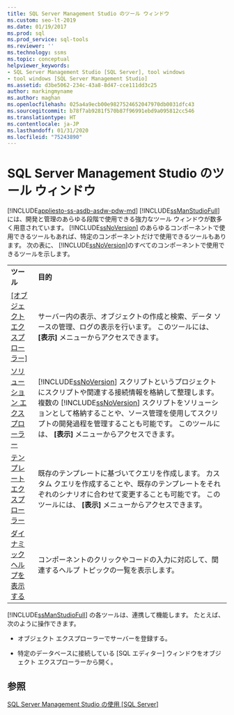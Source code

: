 ```yaml
---
title: SQL Server Management Studio のツール ウィンドウ
ms.custom: seo-lt-2019
ms.date: 01/19/2017
ms.prod: sql
ms.prod_service: sql-tools
ms.reviewer: ''
ms.technology: ssms
ms.topic: conceptual
helpviewer_keywords:
- SQL Server Management Studio [SQL Server], tool windows
- tool windows [SQL Server Management Studio]
ms.assetid: d3be5062-234c-43a8-8d47-cce111dd3c25
author: markingmyname
ms.author: maghan
ms.openlocfilehash: 025a4a9ecb00e9827524652047970db0031dfc43
ms.sourcegitcommit: b78f7ab9281f570b87f96991ebd9a095812cc546
ms.translationtype: HT
ms.contentlocale: ja-JP
ms.lasthandoff: 01/31/2020
ms.locfileid: "75243890"
---
```

# <a name="tool-windows-in-sql-server-management-studio"></a>SQL Server Management Studio のツール ウィンドウ
[!INCLUDE[appliesto-ss-asdb-asdw-pdw-md](../includes/appliesto-ss-asdb-asdw-pdw-md.md)]
[!INCLUDE[ssManStudioFull](../includes/ssmanstudiofull-md.md)] には、開発と管理のあらゆる段階で使用できる強力なツール ウィンドウが数多く用意されています。 [!INCLUDE[ssNoVersion](../includes/ssnoversion-md.md)] のあらゆるコンポーネントで使用できるツールもあれば、特定のコンポーネントだけで使用できるツールもあります。 次の表に、 [!INCLUDE[ssNoVersion](../includes/ssnoversion-md.md)]のすべてのコンポーネントで使用できるツールを示します。  
  
|||  
|-|-|  
|**ツール**|**目的**|  
|[[オブジェクト エクスプローラー]](../ssms/object/object-explorer.md)|サーバー内の表示、オブジェクトの作成と検索、データ ソースの管理、ログの表示を行います。 このツールには、 **[表示]** メニューからアクセスできます。|  
|[ソリューション エクスプローラー](../ssms/solution/solution-explorer.md)|[!INCLUDE[ssNoVersion](../includes/ssnoversion-md.md)] スクリプトというプロジェクトにスクリプトや関連する接続情報を格納して整理します。 複数の [!INCLUDE[ssNoVersion](../includes/ssnoversion-md.md)] スクリプトをソリューションとして格納することや、ソース管理を使用してスクリプトの開発過程を管理することも可能です。 このツールには、 **[表示]** メニューからアクセスできます。|  
|[テンプレート エクスプローラー](../ssms/template/template-explorer.md)|既存のテンプレートに基づいてクエリを作成します。 カスタム クエリを作成することや、既存のテンプレートをそれぞれのシナリオに合わせて変更することも可能です。 このツールには、 **[表示]** メニューからアクセスできます。|  
|[ダイナミック ヘルプを表示する](../ssms/user-assistance-in-sql-server-management-studio.md)|コンポーネントのクリックやコードの入力に対応して、関連するヘルプ トピックの一覧を表示します。|  
  
[!INCLUDE[ssManStudioFull](../includes/ssmanstudiofull-md.md)] の各ツールは、連携して機能します。 たとえば、次のように操作できます。  
  
-   オブジェクト エクスプローラーでサーバーを登録する。  
  
-   特定のデータベースに接続している [SQL エディター] ウィンドウをオブジェクト エクスプローラーから開く。  
  
## <a name="see-also"></a>参照  
[SQL Server Management Studio の使用 [SQL Server]](../ssms/use-sql-server-management-studio.md)  
  
